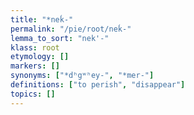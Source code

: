 ```yaml
---
title: "*neḱ-"
permalink: "/pie/root/neḱ-"
lemma_to_sort: "nek'-"
klass: root
etymology: []
markers: []
synonyms: ["*dʰgʷʰey-", "*mer-"]
definitions: ["to perish", "disappear"]
topics: []
---
```

